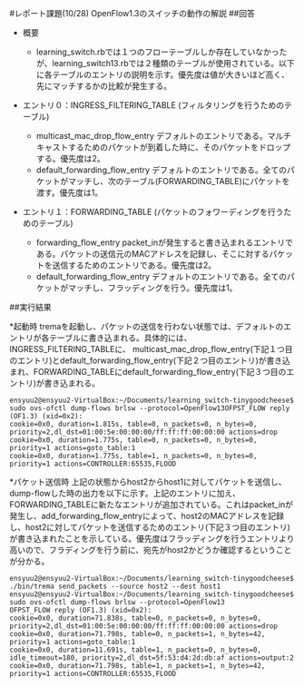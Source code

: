 #レポート課題(10/28)
OpenFlow1.3のスイッチの動作の解説
##回答

* 概要
    * learning_switch.rbでは１つのフローテーブルしか存在していなかったが、learning_switch13.rbでは２種類のテーブルが使用されている。以下に各テーブルのエントリの説明を示す。優先度は値が大きいほど高く、先にマッチするかの比較が発生する。

* エントリ０：INGRESS_FILTERING_TABLE (フィルタリングを行うためのテーブル)
    * multicast_mac_drop_flow_entry
	デフォルトのエントリである。マルチキャストするためのパケットが到着した時に、そのパケットをドロップする。優先度は2。
    * default_forwarding_flow_entry
	デフォルトのエントリである。全てのパケットがマッチし、次のテーブル(FORWARDING_TABLE)にパケットを渡す。優先度は1。

* エントリ１：FORWARDING_TABLE (パケットのフォワーディングを行うためのテーブル)
    * forwarding_flow_entry
	packet_inが発生すると書き込まれるエントリである。パケットの送信元のMACアドレスを記録し、そこに対するパケットを送信するためのエントリである。優先度は2。
    * default_forwarding_flow_entry
	デフォルトのエントリである。全てのパケットがマッチし、フラッディングを行う。優先度は1。




##実行結果

*起動時
tremaを起動し、パケットの送信を行わない状態では、デフォルトのエントリが各テーブルに書き込まれる。具体的には、INGRESS_FILTERING_TABLEに、
multicast_mac_drop_flow_entry(下記１つ目のエントリ)とdefault_forwarding_flow_entry(下記２つ目のエントリ)が書き込まれ、FORWARDING_TABLEにdefault_forwarding_flow_entry(下記３つ目のエントリ)が書き込まれる。

	ensyuu2@ensyuu2-VirtualBox:~/Documents/learning_switch-tinygoodcheese$ sudo ovs-ofctl dump-flows brlsw --protocol=OpenFlow13OFPST_FLOW reply (OF1.3) (xid=0x2):
 	cookie=0x0, duration=1.815s, table=0, n_packets=0, n_bytes=0, priority=2,dl_dst=01:00:5e:00:00:00/ff:ff:ff:00:00:00 actions=drop
 	cookie=0x0, duration=1.775s, table=0, n_packets=0, n_bytes=0, priority=1 actions=goto_table:1
 	cookie=0x0, duration=1.775s, table=1, n_packets=0, n_bytes=0, priority=1 actions=CONTROLLER:65535,FLOOD


*パケット送信時
上記の状態からhost2からhost1に対してパケットを送信し、dump-flowした時の出力を以下に示す。上記のエントリに加え、FORWARDING_TABLEに新たなエントリが追加されている。これはpacket_inが発生し、add_forwarding_flow_entryによって、host2のMACアドレスを記録し、host2に対してパケットを送信するためのエントリ(下記３つ目のエントリ)が書き込まれたことを示している。優先度はフラッディングを行うエントリより高いので、フラディングを行う前に、宛先がhost2かどうか確認するということが分かる。

	ensyuu2@ensyuu2-VirtualBox:~/Documents/learning_switch-tinygoodcheese$ ./bin/trema send_packets --source host2 --dest host1
	ensyuu2@ensyuu2-VirtualBox:~/Documents/learning_switch-tinygoodcheese$ sudo ovs-ofctl dump-flows brlsw --protocol=OpenFlow13
	OFPST_FLOW reply (OF1.3) (xid=0x2):
 	cookie=0x0, duration=71.838s, table=0, n_packets=0, n_bytes=0, priority=2,dl_dst=01:00:5e:00:00:00/ff:ff:ff:00:00:00 actions=drop
 	cookie=0x0, duration=71.798s, table=0, n_packets=1, n_bytes=42, priority=1 actions=goto_table:1
 	cookie=0x0, duration=11.691s, table=1, n_packets=0, n_bytes=0, idle_timeout=180, priority=2,dl_dst=5f:53:d4:2d:db:af actions=output:2
 	cookie=0x0, duration=71.798s, table=1, n_packets=1, n_bytes=42, priority=1 actions=CONTROLLER:65535,FLOOD